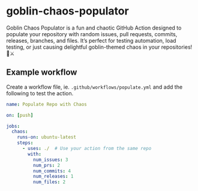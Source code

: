 # goblin-chaos-populator
Goblin Chaos Populator is a fun and chaotic GitHub Action designed to populate your repository with random issues, pull requests, commits, releases, branches, and files. It’s perfect for testing automation, load testing, or just causing delightful goblin-themed chaos in your repositories! 🐲⚔️ 

## Example workflow

Create a workflow file, ie. `.github/workflows/populate.yml` and add the following to test the action.

``` yaml
name: Populate Repo with Chaos

on: [push]

jobs:
  chaos:
    runs-on: ubuntu-latest
    steps:
      - uses: ./  # Use your action from the same repo
        with:
          num_issues: 3
          num_prs: 2
          num_commits: 4
          num_releases: 1
          num_files: 2
```
